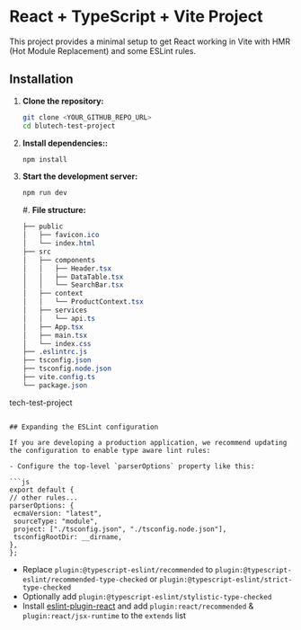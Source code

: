 # React + TypeScript + Vite Project

This project provides a minimal setup to get React working in Vite with HMR (Hot Module Replacement) and some ESLint rules.

## Installation

1. **Clone the repository:**

   ```bash
   git clone <YOUR_GITHUB_REPO_URL>
   cd blutech-test-project
   ```

2. **Install dependencies::**

   ```bash
   npm install

   ```

3. **Start the development server:**

   ```bash
   npm run dev

   ```

   #. **File structure:**

   ```css
   ├── public
   │   ├── favicon.ico
   │   └── index.html
   ├── src
   │   ├── components
   │   │   ├── Header.tsx
   │   │   ├── DataTable.tsx
   │   │   └── SearchBar.tsx
   │   ├── context
   │   │   └── ProductContext.tsx
   │   ├── services
   │   │   └── api.ts
   │   ├── App.tsx
   │   ├── main.tsx
   │   └── index.css
   ├── .eslintrc.js
   ├── tsconfig.json
   ├── tsconfig.node.json
   ├── vite.config.ts
   └── package.json
   ```

tech-test-project

````

## Expanding the ESLint configuration

If you are developing a production application, we recommend updating the configuration to enable type aware lint rules:

- Configure the top-level `parserOptions` property like this:

```js
export default {
// other rules...
parserOptions: {
 ecmaVersion: "latest",
 sourceType: "module",
 project: ["./tsconfig.json", "./tsconfig.node.json"],
 tsconfigRootDir: __dirname,
},
};
````

- Replace `plugin:@typescript-eslint/recommended` to `plugin:@typescript-eslint/recommended-type-checked` or `plugin:@typescript-eslint/strict-type-checked`
- Optionally add `plugin:@typescript-eslint/stylistic-type-checked`
- Install [eslint-plugin-react](https://github.com/jsx-eslint/eslint-plugin-react) and add `plugin:react/recommended` & `plugin:react/jsx-runtime` to the `extends` list
